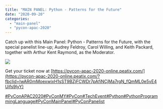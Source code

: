 ```yaml
---
title: "MAIN PANEL: Python - Patterns for the Future"
date: "2020-09-20"
categories: 
  - "main-panel"
  - "pycon-apac-2020"
---
```


Catch up with this Main Panel: Python - Patterns for the Future, with the special panelist line-up; Audrey Feldroy, Carol Willing, and Keith Packard, together with Arthur Kent Raymond, as the Moderator.

![](https://pyconmy.files.wordpress.com/2020/09/20th-1000-1100-main-panel.png?w=1024)

Get your ticket now at [https://pycon-apac-2020-online.peatix.com/](https://pycon-apac-2020-online.peatix.com/?fbclid=IwAR0mMoexwixH1sST9BZjFCWDr7pAfiNCjMa7rgN_fQmML0e5vE4Uifs9lyY)

[#PyConAPAC2020](https://www.facebook.com/hashtag/pyconapac2020?source=feed_text&epa=HASHTAG&__xts__%5B0%5D=68.ARD-UgFJ9WQEzSQADTXoWnzmitihZxp806Ls9N9WADfegoaDEPDD77edyhIQB45lEpmD559sR-BsDyM4l35Z91dLfGELr6RtPC6htk1xVSENA1ZuMN1uuLCEaDRWmm7bzCSHM0wuv5UUevUy_dyKwPxpwClBpUP16VWHgO0MdH-5JddAXMyUza0zg1Y4YX2FlH4TeCVrKTlBZeUk7lI0aA_sLSf4t3TQUQ6MB1k9ak6xDV4USMavTxy2GK-Xx1A2EkwCyi3iPw9vAYEbQcaoPSnbpqaQ8LFZwIe5gqDXTOTtN4YcfJSRNtSpUbJedix2v0G9iK9n3wvzGRtztNgdIBw&__tn__=%2ANK-R)[#PyConMY](https://www.facebook.com/hashtag/pyconmy?source=feed_text&epa=HASHTAG&__xts__%5B0%5D=68.ARD-UgFJ9WQEzSQADTXoWnzmitihZxp806Ls9N9WADfegoaDEPDD77edyhIQB45lEpmD559sR-BsDyM4l35Z91dLfGELr6RtPC6htk1xVSENA1ZuMN1uuLCEaDRWmm7bzCSHM0wuv5UUevUy_dyKwPxpwClBpUP16VWHgO0MdH-5JddAXMyUza0zg1Y4YX2FlH4TeCVrKTlBZeUk7lI0aA_sLSf4t3TQUQ6MB1k9ak6xDV4USMavTxy2GK-Xx1A2EkwCyi3iPw9vAYEbQcaoPSnbpqaQ8LFZwIe5gqDXTOTtN4YcfJSRNtSpUbJedix2v0G9iK9n3wvzGRtztNgdIBw&__tn__=%2ANK-R)[#PyCon](https://www.facebook.com/hashtag/pycon?source=feed_text&epa=HASHTAG&__xts__%5B0%5D=68.ARD-UgFJ9WQEzSQADTXoWnzmitihZxp806Ls9N9WADfegoaDEPDD77edyhIQB45lEpmD559sR-BsDyM4l35Z91dLfGELr6RtPC6htk1xVSENA1ZuMN1uuLCEaDRWmm7bzCSHM0wuv5UUevUy_dyKwPxpwClBpUP16VWHgO0MdH-5JddAXMyUza0zg1Y4YX2FlH4TeCVrKTlBZeUk7lI0aA_sLSf4t3TQUQ6MB1k9ak6xDV4USMavTxy2GK-Xx1A2EkwCyi3iPw9vAYEbQcaoPSnbpqaQ8LFZwIe5gqDXTOTtN4YcfJSRNtSpUbJedix2v0G9iK9n3wvzGRtztNgdIBw&__tn__=%2ANK-R)[#TechEvent](https://www.facebook.com/hashtag/techevent?source=feed_text&epa=HASHTAG&__xts__%5B0%5D=68.ARD-UgFJ9WQEzSQADTXoWnzmitihZxp806Ls9N9WADfegoaDEPDD77edyhIQB45lEpmD559sR-BsDyM4l35Z91dLfGELr6RtPC6htk1xVSENA1ZuMN1uuLCEaDRWmm7bzCSHM0wuv5UUevUy_dyKwPxpwClBpUP16VWHgO0MdH-5JddAXMyUza0zg1Y4YX2FlH4TeCVrKTlBZeUk7lI0aA_sLSf4t3TQUQ6MB1k9ak6xDV4USMavTxy2GK-Xx1A2EkwCyi3iPw9vAYEbQcaoPSnbpqaQ8LFZwIe5gqDXTOTtN4YcfJSRNtSpUbJedix2v0G9iK9n3wvzGRtztNgdIBw&__tn__=%2ANK-R)[#Python](https://www.facebook.com/hashtag/python?source=feed_text&epa=HASHTAG&__xts__%5B0%5D=68.ARD-UgFJ9WQEzSQADTXoWnzmitihZxp806Ls9N9WADfegoaDEPDD77edyhIQB45lEpmD559sR-BsDyM4l35Z91dLfGELr6RtPC6htk1xVSENA1ZuMN1uuLCEaDRWmm7bzCSHM0wuv5UUevUy_dyKwPxpwClBpUP16VWHgO0MdH-5JddAXMyUza0zg1Y4YX2FlH4TeCVrKTlBZeUk7lI0aA_sLSf4t3TQUQ6MB1k9ak6xDV4USMavTxy2GK-Xx1A2EkwCyi3iPw9vAYEbQcaoPSnbpqaQ8LFZwIe5gqDXTOTtN4YcfJSRNtSpUbJedix2v0G9iK9n3wvzGRtztNgdIBw&__tn__=%2ANK-R)[#PythonProgrammingLanguage](https://www.facebook.com/hashtag/pythonprogramminglanguage?source=feed_text&epa=HASHTAG&__xts__%5B0%5D=68.ARD-UgFJ9WQEzSQADTXoWnzmitihZxp806Ls9N9WADfegoaDEPDD77edyhIQB45lEpmD559sR-BsDyM4l35Z91dLfGELr6RtPC6htk1xVSENA1ZuMN1uuLCEaDRWmm7bzCSHM0wuv5UUevUy_dyKwPxpwClBpUP16VWHgO0MdH-5JddAXMyUza0zg1Y4YX2FlH4TeCVrKTlBZeUk7lI0aA_sLSf4t3TQUQ6MB1k9ak6xDV4USMavTxy2GK-Xx1A2EkwCyi3iPw9vAYEbQcaoPSnbpqaQ8LFZwIe5gqDXTOTtN4YcfJSRNtSpUbJedix2v0G9iK9n3wvzGRtztNgdIBw&__tn__=%2ANK-R)[#PyConMainPanel](https://www.facebook.com/hashtag/pyconmainpanel?source=feed_text&epa=HASHTAG&__xts__%5B0%5D=68.ARD-UgFJ9WQEzSQADTXoWnzmitihZxp806Ls9N9WADfegoaDEPDD77edyhIQB45lEpmD559sR-BsDyM4l35Z91dLfGELr6RtPC6htk1xVSENA1ZuMN1uuLCEaDRWmm7bzCSHM0wuv5UUevUy_dyKwPxpwClBpUP16VWHgO0MdH-5JddAXMyUza0zg1Y4YX2FlH4TeCVrKTlBZeUk7lI0aA_sLSf4t3TQUQ6MB1k9ak6xDV4USMavTxy2GK-Xx1A2EkwCyi3iPw9vAYEbQcaoPSnbpqaQ8LFZwIe5gqDXTOTtN4YcfJSRNtSpUbJedix2v0G9iK9n3wvzGRtztNgdIBw&__tn__=%2ANK-R)[#PyConPanelist](https://www.facebook.com/hashtag/pyconpanelist?source=feed_text&epa=HASHTAG&__xts__%5B0%5D=68.ARD-UgFJ9WQEzSQADTXoWnzmitihZxp806Ls9N9WADfegoaDEPDD77edyhIQB45lEpmD559sR-BsDyM4l35Z91dLfGELr6RtPC6htk1xVSENA1ZuMN1uuLCEaDRWmm7bzCSHM0wuv5UUevUy_dyKwPxpwClBpUP16VWHgO0MdH-5JddAXMyUza0zg1Y4YX2FlH4TeCVrKTlBZeUk7lI0aA_sLSf4t3TQUQ6MB1k9ak6xDV4USMavTxy2GK-Xx1A2EkwCyi3iPw9vAYEbQcaoPSnbpqaQ8LFZwIe5gqDXTOTtN4YcfJSRNtSpUbJedix2v0G9iK9n3wvzGRtztNgdIBw&__tn__=%2ANK-R)
